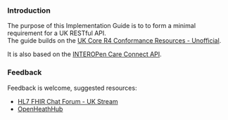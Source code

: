 ### Introduction

The purpose of this Implementation Guide is to to form a minimal requirement for a UK RESTful API.  
The guide builds on the [UK Core R4 Conformance Resources - Unofficial](https://project-wildfyre.github.io/careconnect-base-r4/).

It is also based on the [INTEROPen Care Connect API](https://nhsconnect.github.io/CareConnectAPI/). 

### Feedback

Feedback is welcome, suggested resources:

* [HL7 FHIR Chat Forum - UK Stream](https://chat.fhir.org/#narrow/stream/179189-uk)
* [OpenHeathHub](https://www.openhealthhub.org/)